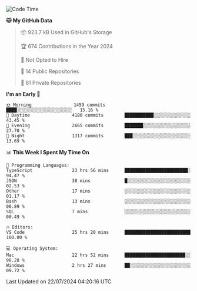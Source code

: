 <!--START_SECTION:waka-->
![Code Time](http://img.shields.io/badge/Code%20Time-5%2C906%20hrs%2043%20mins-blue)

**🐱 My GitHub Data** 

> 📦 923.7 kB Used in GitHub's Storage 
 > 
> 🏆 674 Contributions in the Year 2024
 > 
> 🚫 Not Opted to Hire
 > 
> 📜 14 Public Repositories 
 > 
> 🔑 81 Private Repositories 
 > 
**I'm an Early 🐤** 

```text
🌞 Morning                1459 commits        ████░░░░░░░░░░░░░░░░░░░░░   15.16 % 
🌆 Daytime                4180 commits        ███████████░░░░░░░░░░░░░░   43.45 % 
🌃 Evening                2665 commits        ███████░░░░░░░░░░░░░░░░░░   27.70 % 
🌙 Night                  1317 commits        ███░░░░░░░░░░░░░░░░░░░░░░   13.69 % 
```


📊 **This Week I Spent My Time On** 

```text
💬 Programming Languages: 
TypeScript               23 hrs 56 mins      ████████████████████████░   94.47 % 
JSON                     38 mins             █░░░░░░░░░░░░░░░░░░░░░░░░   02.53 % 
Other                    17 mins             ░░░░░░░░░░░░░░░░░░░░░░░░░   01.17 % 
Bash                     13 mins             ░░░░░░░░░░░░░░░░░░░░░░░░░   00.89 % 
SQL                      7 mins              ░░░░░░░░░░░░░░░░░░░░░░░░░   00.49 % 

🔥 Editors: 
VS Code                  25 hrs 20 mins      █████████████████████████   100.00 % 

💻 Operating System: 
Mac                      22 hrs 52 mins      ███████████████████████░░   90.28 % 
Windows                  2 hrs 27 mins       ██░░░░░░░░░░░░░░░░░░░░░░░   09.72 % 
```


 Last Updated on 22/07/2024 04:20:16 UTC
<!--END_SECTION:waka-->

